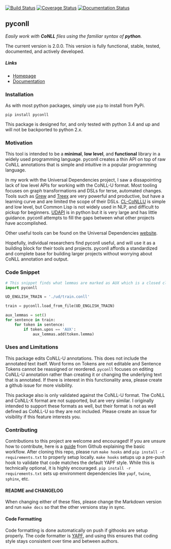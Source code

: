 [![Build Status](https://travis-ci.org/pyconll/pyconll.svg?branch=master)](https://travis-ci.org/pyconll/pyconll)
[![Coverage Status](https://coveralls.io/repos/github/pyconll/pyconll/badge.svg?branch=master)](https://coveralls.io/github/pyconll/pyconll?branch=master)
[![Documentation Status](https://readthedocs.org/projects/pyconll/badge/?version=stable)](https://pyconll.readthedocs.io/en/latest/?badge=latest)

## pyconll

*Easily work with **CoNLL** files using the familiar syntax of **python**.*

The current version is 2.0.0. This version is fully functional, stable, tested, documented, and actively developed.

##### Links
- [Homepage](https://pyconll.github.io)
- [Documentation](https://pyconll.readthedocs.io/)


### Installation

As with most python packages, simply use `pip` to install from PyPi.

```
pip install pyconll
```

This package is designed for, and only tested with python 3.4 and up and will not be backported to python 2.x.


### Motivation

This tool is intended to be a **minimal**, **low level**, and **functional** library in a widely used programming language. pyconll creates a thin API on top of raw CoNLL annotations that is simple and intuitive in a popular programming language.

In my work with the Universal Dependencies project, I saw a dissapointing lack of low level APIs for working with the CoNLL-U format. Most tooling focuses on graph transformations and DSLs for terse, automated changes. Tools such as [Grew](http://grew.fr/) and [Treex](http://ufal.mff.cuni.cz/treex) are very powerful and productive, but have a learning curve and are limited the scope of their DSLs. [CL-CoNLLU](https://github.com/own-pt/cl-conllu/) is simple and low level, but Common Lisp is not widely used in NLP, and difficult to pickup for beginners. [UDAPI](http://udapi.github.io/) is in python but it is very large and has little guidance. pyconll attempts to fill the gaps between what other projects have accomplished.

Other useful tools can be found on the Universal Dependencies [website](https://universaldependencies.org/tools.html).

Hopefully, individual researchers find pyconll useful, and will use it as a building block for their tools and projects. pyconll affords a standardized and complete base for building larger projects without worrying about CoNLL annotation and output.


### Code Snippet

```python
# This snippet finds what lemmas are marked as AUX which is a closed class POS in UD
import pyconll

UD_ENGLISH_TRAIN = './ud/train.conll'

train = pyconll.load_from_file(UD_ENGLISH_TRAIN)

aux_lemmas = set()
for sentence in train:
    for token in sentence:
        if token.upos == 'AUX':
            aux_lemmas.add(token.lemma)
```


### Uses and Limitations

This package edits CoNLL-U annotations. This does not include the annotated text itself. Word forms on Tokens are not editable and Sentence Tokens cannot be reassigned or reordered. `pyconll` focuses on editing CoNLL-U annotation rather than creating it or changing the underlying text that is annotated. If there is interest in this functionality area, please create a github issue for more visibility.

This package also is only validated against the CoNLL-U format. The CoNLL and CoNLL-X format are not supported, but are very similar. I originally intended to support these formats as well, but their format is not as well defined as CoNLL-U so they are not included. Please create an issue for visibility if this feature interests you.


### Contributing

Contributions to this project are welcome and encouraged! If you are unsure how to contribute, here is a [guide](https://help.github.com/en/articles/creating-a-pull-request-from-a-fork) from Github explaining the basic workflow. After cloning this repo, please run `make hooks` and `pip install -r requirements.txt` to properly setup locally. `make hooks` setups up a pre-push hook to validate that code matches the default YAPF style. While this is technically optional, it is highly encouraged. `pip install -r requirements.txt` sets up environment dependencies like `yapf`, `twine`, `sphinx`, etc.


#### README and CHANGELOG

When changing either of these files, please change the Markdown version and run ``make docs`` so that the other versions stay in sync.


#### Code Formatting

Code formatting is done automatically on push if githooks are setup properly. The code formatter is [YAPF](https://github.com/google/yapf), and using this ensures that coding style stays consistent over time and between authors.
